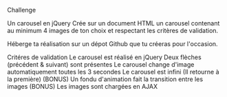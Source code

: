 Challenge

Un carousel en jQuery
Crée sur un document HTML un carousel contenant au minimum 4 images de ton choix et respectant les critères de validation.

Héberge ta réalisation sur un dépot Github que tu créeras pour l'occasion.

Critéres de validation
Le carousel est réalisé en jQuery
Deux flèches (précédent & suivant) sont présentes
Le carousel change d'image automatiquement toutes les 3 secondes
Le carousel est infini (Il retourne à la première)
(BONUS) Un fondu d'animation fait la transition entre les images
(BONUS) Les images sont chargées en AJAX
